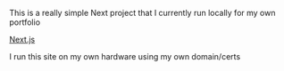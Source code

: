 This is a really simple Next project that I currently run locally for my own portfolio

[Next.js](https://nathan-laning.com)

I run this site on my own hardware using my own domain/certs
